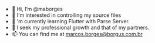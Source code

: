 - 👋 Hi, I’m @maborges
- 👀 I'm interested in controlling my source files
- 🌱 'm currently learning Flutter with Parse Server.
- 💞️ I seek my professional growth and that of my partners.
- 📫 You can find me at marcos.borges@borgus.com.br

<!---
maborges/maborges is a ✨ special ✨ repository because its `README.md` (this file) appears on your GitHub profile.
You can click the Preview link to take a look at your changes.
--->
